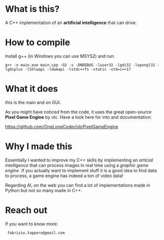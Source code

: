 
# What is this? 
A C++ implementation of an **artificial intelligence** that can drive.

# How to compile
Install g++ (in Windows you can use MSYS2) and run:

    g++ -o main.exe main.cpp -O2 -s -DNDEBUG -luser32 -lgdi32 -lopengl32 -lgdiplus -lShlwapi -ldwmapi -lstdc++fs -static -std=c++17

 # What it does
 this is the main and on GUI. 
 
 As you might have noticed from the code, it uses the great open-source **Pixel Game Engine** by olc. Have a look here for into and documentation:
 
 https://github.com/OneLoneCoder/olcPixelGameEngine
 
 # Why I made this
 Essentially I wanted to improve my C++ skills by implementing an *articial intelligence* that can process images in real time using a *graphic game engine*. 
 If you actually want to implement stuff it is a good idea to find data to process, a game engine has indeed a ton of video data!
 
 Regarding AI, on the web you can find a lot of implementations made in Python but not so many made in C++.
 
 # Reach out
 If you want to know more:
 
     fabrizio.tappero@gmail.com
